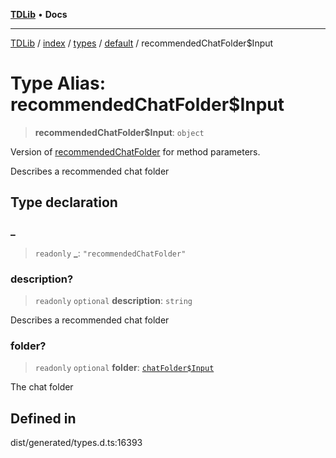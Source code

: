 [**TDLib**](../../../../../../README.md) • **Docs**

***

[TDLib](../../../../../../modules.md) / [index](../../../../../README.md) / [types](../../../README.md) / [default](../README.md) / recommendedChatFolder$Input

# Type Alias: recommendedChatFolder$Input

> **recommendedChatFolder$Input**: `object`

Version of [recommendedChatFolder](recommendedChatFolder.md) for method parameters.

Describes a recommended chat folder

## Type declaration

### \_

> `readonly` **\_**: `"recommendedChatFolder"`

### description?

> `readonly` `optional` **description**: `string`

Describes a recommended chat folder

### folder?

> `readonly` `optional` **folder**: [`chatFolder$Input`](chatFolder$Input.md)

The chat folder

## Defined in

dist/generated/types.d.ts:16393

